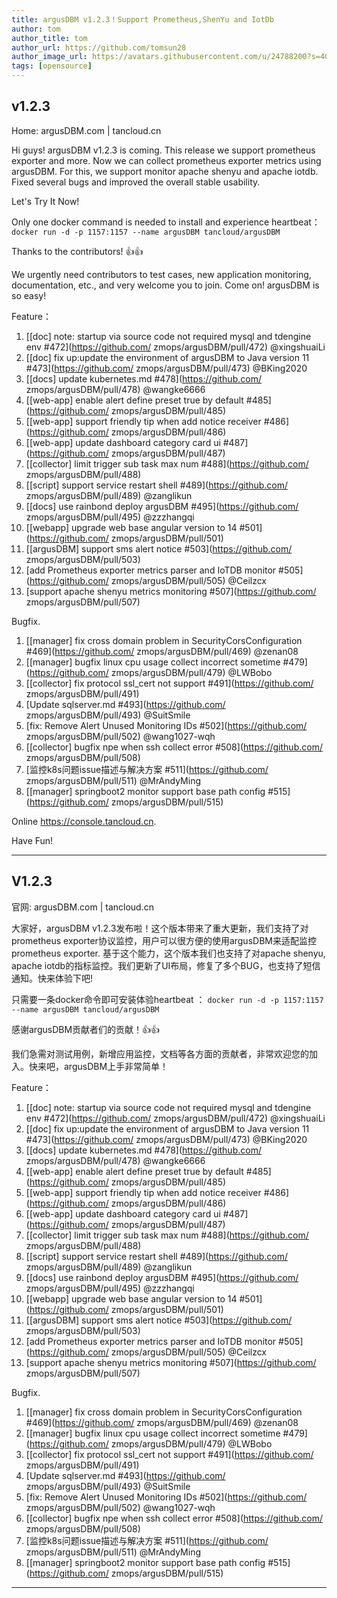 ```yaml
---
title: argusDBM v1.2.3！Support Prometheus,ShenYu and IotDb    
author: tom  
author_title: tom   
author_url: https://github.com/tomsun28  
author_image_url: https://avatars.githubusercontent.com/u/24788200?s=400&v=4  
tags: [opensource]
---
```


## v1.2.3   

Home: argusDBM.com | tancloud.cn

Hi guys! argusDBM v1.2.3 is coming. This release we support prometheus exporter and more. Now we can collect prometheus exporter metrics using argusDBM. For this, we support monitor apache shenyu and apache iotdb. Fixed several bugs and improved the overall stable usability.

Let's Try It Now!

Only one docker command is needed to install and experience heartbeat：
`docker run -d -p 1157:1157 --name argusDBM tancloud/argusDBM`

Thanks to the contributors! 👍👍

We urgently need contributors to test cases, new application monitoring, documentation, etc., and very welcome you to join. Come on! argusDBM is so easy!

Feature：

1. [[doc] note: startup via source code not required mysql and tdengine env #472](https://github.com/ zmops/argusDBM/pull/472) @xingshuaiLi
2. [[doc] fix up:update the environment of argusDBM to Java version 11 #473](https://github.com/ zmops/argusDBM/pull/473) @BKing2020
3. [[docs] update kubernetes.md #478](https://github.com/ zmops/argusDBM/pull/478) @wangke6666
4. [[web-app] enable alert define preset true by default #485](https://github.com/ zmops/argusDBM/pull/485)
5.  [[web-app] support friendly tip when add notice receiver #486](https://github.com/ zmops/argusDBM/pull/486)
6.  [[web-app] update dashboard category card ui #487](https://github.com/ zmops/argusDBM/pull/487)
6. [[collector] limit trigger sub task max num #488](https://github.com/ zmops/argusDBM/pull/488)
8. [[script] support service restart shell #489](https://github.com/ zmops/argusDBM/pull/489) @zanglikun
9. [[docs] use rainbond deploy argusDBM #495](https://github.com/ zmops/argusDBM/pull/495) @zzzhangqi
10. [[webapp] upgrade web base angular version to 14 #501](https://github.com/ zmops/argusDBM/pull/501)
11. [[argusDBM] support sms alert notice #503](https://github.com/ zmops/argusDBM/pull/503)
12. [add Prometheus exporter metrics parser and IoTDB monitor #505](https://github.com/ zmops/argusDBM/pull/505) @Ceilzcx
13. [support apache shenyu metrics monitoring #507](https://github.com/ zmops/argusDBM/pull/507)


Bugfix.

1. [[manager] fix cross domain problem in SecurityCorsConfiguration #469](https://github.com/ zmops/argusDBM/pull/469)  @zenan08
2. [[manager] bugfix linux cpu usage collect incorrect sometime #479](https://github.com/ zmops/argusDBM/pull/479) @LWBobo
3. [[collector] fix protocol ssl_cert not support #491](https://github.com/ zmops/argusDBM/pull/491)
4. [Update sqlserver.md #493](https://github.com/ zmops/argusDBM/pull/493) @SuitSmile
5. [fix: Remove Alert Unused Monitoring IDs #502](https://github.com/ zmops/argusDBM/pull/502) @wang1027-wqh
6. [[collector] bugfix npe when ssh collect error #508](https://github.com/ zmops/argusDBM/pull/508)
7. [监控k8s问题issue描述与解决方案 #511](https://github.com/ zmops/argusDBM/pull/511) @MrAndyMing
8. [[manager] springboot2 monitor support base path config #515](https://github.com/ zmops/argusDBM/pull/515)

Online https://console.tancloud.cn.

Have Fun!

----     

## V1.2.3
官网: argusDBM.com | tancloud.cn

大家好，argusDBM v1.2.3发布啦！这个版本带来了重大更新，我们支持了对prometheus exporter协议监控，用户可以很方便的使用argusDBM来适配监控prometheus exporter. 基于这个能力，这个版本我们也支持了对apache shenyu, apache iotdb的指标监控。我们更新了UI布局，修复了多个BUG，也支持了短信通知。快来体验下吧!

只需要一条docker命令即可安装体验heartbeat ：
`docker run -d -p 1157:1157 --name argusDBM tancloud/argusDBM`

感谢argusDBM贡献者们的贡献！👍👍

我们急需对测试用例，新增应用监控，文档等各方面的贡献者，非常欢迎您的加入。快来吧，argusDBM上手非常简单！

Feature：

1. [[doc] note: startup via source code not required mysql and tdengine env #472](https://github.com/ zmops/argusDBM/pull/472) @xingshuaiLi
2. [[doc] fix up:update the environment of argusDBM to Java version 11 #473](https://github.com/ zmops/argusDBM/pull/473) @BKing2020
3. [[docs] update kubernetes.md #478](https://github.com/ zmops/argusDBM/pull/478) @wangke6666
4. [[web-app] enable alert define preset true by default #485](https://github.com/ zmops/argusDBM/pull/485)
5.  [[web-app] support friendly tip when add notice receiver #486](https://github.com/ zmops/argusDBM/pull/486)
6.  [[web-app] update dashboard category card ui #487](https://github.com/ zmops/argusDBM/pull/487)
6. [[collector] limit trigger sub task max num #488](https://github.com/ zmops/argusDBM/pull/488)
8. [[script] support service restart shell #489](https://github.com/ zmops/argusDBM/pull/489) @zanglikun
9. [[docs] use rainbond deploy argusDBM #495](https://github.com/ zmops/argusDBM/pull/495) @zzzhangqi
10. [[webapp] upgrade web base angular version to 14 #501](https://github.com/ zmops/argusDBM/pull/501)
11. [[argusDBM] support sms alert notice #503](https://github.com/ zmops/argusDBM/pull/503)
12. [add Prometheus exporter metrics parser and IoTDB monitor #505](https://github.com/ zmops/argusDBM/pull/505) @Ceilzcx
13. [support apache shenyu metrics monitoring #507](https://github.com/ zmops/argusDBM/pull/507)


Bugfix.

1. [[manager] fix cross domain problem in SecurityCorsConfiguration #469](https://github.com/ zmops/argusDBM/pull/469)  @zenan08
2. [[manager] bugfix linux cpu usage collect incorrect sometime #479](https://github.com/ zmops/argusDBM/pull/479) @LWBobo
3. [[collector] fix protocol ssl_cert not support #491](https://github.com/ zmops/argusDBM/pull/491)
4. [Update sqlserver.md #493](https://github.com/ zmops/argusDBM/pull/493) @SuitSmile
5. [fix: Remove Alert Unused Monitoring IDs #502](https://github.com/ zmops/argusDBM/pull/502) @wang1027-wqh
6. [[collector] bugfix npe when ssh collect error #508](https://github.com/ zmops/argusDBM/pull/508)
7. [监控k8s问题issue描述与解决方案 #511](https://github.com/ zmops/argusDBM/pull/511) @MrAndyMing
8. [[manager] springboot2 monitor support base path config #515](https://github.com/ zmops/argusDBM/pull/515)

----     
